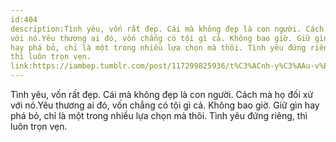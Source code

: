 ```yaml
---
id:404
description:Tình yêu, vốn rất đẹp. Cái mà không đẹp là con người. Cách mà họ đối xử
với nó.Yêu thương ai đó, vốn chẳng có tội gì cả. Không bao giờ. Giữ gìn
hay phá bỏ, chỉ là một trong nhiều lựa chọn mà thôi. Tình yêu đứng riêng,
thì luôn trọn vẹn.
link:https://iambep.tumblr.com/post/117299825936/t%C3%ACnh-y%C3%AAu-v%E1%BB%91n-r%E1%BA%A5t-%C4%91%E1%BA%B9p-c%C3%A1i-m%C3%A0-kh%C3%B4ng-%C4%91%E1%BA%B9p-l%C3%A0-con
---
```


Tình yêu, vốn rất đẹp. Cái mà không đẹp là con người. Cách mà họ đối xử
với nó.Yêu thương ai đó, vốn chẳng có tội gì cả. Không bao giờ. Giữ gìn
hay phá bỏ, chỉ là một trong nhiều lựa chọn mà thôi. Tình yêu đứng riêng,
thì luôn trọn vẹn.